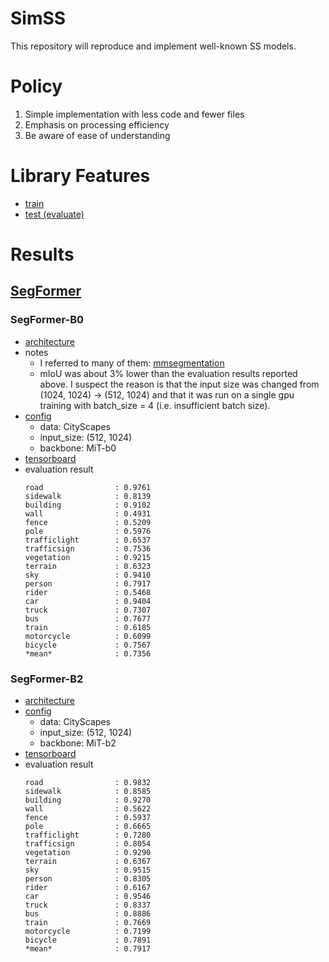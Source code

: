 # SimSS
This repository will reproduce and implement well-known SS models.

# Policy
1. Simple implementation with less code and fewer files
1. Emphasis on processing efficiency
1. Be aware of ease of understanding

# Library Features
* [train](./tools/train.py)
* [test (evaluate)](./tools/test.py)

# Results
## [SegFormer](https://arxiv.org/abs/2105.15203)
### SegFormer-B0
* [architecture](./docs/archs/segformer_mit-b0.txt)
* notes
  * I referred to many of them: [mmsegmentation](https://github.com/open-mmlab/mmsegmentation/blob/master/mmseg/models/backbones/mit.py)
  * mIoU was about 3% lower than the evaluation results reported above. I suspect the reason is that the input size was changed from (1024, 1024) -> (512, 1024) and that it was run on a single gpu training with batch_size = 4 (i.e. insufficient batch size).
* [config](./configs/segformer_mit-b0_cityscapes_h512_w1024.yaml)
    * data: CityScapes
    * input_size: (512, 1024)
    * backbone: MiT-b0
* [tensorboard](https://tensorboard.dev/experiment/jZM1DMx3RaKGspfAeq7psA/)
* evaluation result
  ```
  road                : 0.9761
  sidewalk            : 0.8139
  building            : 0.9102
  wall                : 0.4931
  fence               : 0.5209
  pole                : 0.5976
  trafficlight        : 0.6537
  trafficsign         : 0.7536
  vegetation          : 0.9215
  terrain             : 0.6323
  sky                 : 0.9410
  person              : 0.7917
  rider               : 0.5468
  car                 : 0.9404
  truck               : 0.7307
  bus                 : 0.7677
  train               : 0.6185
  motorcycle          : 0.6099
  bicycle             : 0.7567
  *mean*              : 0.7356
  ```

### SegFormer-B2
* [architecture](./docs/archs/segformer_mit-b2.txt)
* [config](./configs/segformer_mit-b2_cityscapes_h512_w1024.yaml)
    * data: CityScapes
    * input_size: (512, 1024)
    * backbone: MiT-b2
* [tensorboard](https://tensorboard.dev/experiment/GYcrBXvOT16GU1Pv10CbQQ/)
* evaluation result
  ```
  road                : 0.9832
  sidewalk            : 0.8585
  building            : 0.9270
  wall                : 0.5622
  fence               : 0.5937
  pole                : 0.6665
  trafficlight        : 0.7280
  trafficsign         : 0.8054
  vegetation          : 0.9290
  terrain             : 0.6367
  sky                 : 0.9515
  person              : 0.8305
  rider               : 0.6167
  car                 : 0.9546
  truck               : 0.8337
  bus                 : 0.8886
  train               : 0.7669
  motorcycle          : 0.7199
  bicycle             : 0.7891
  *mean*              : 0.7917
  ```